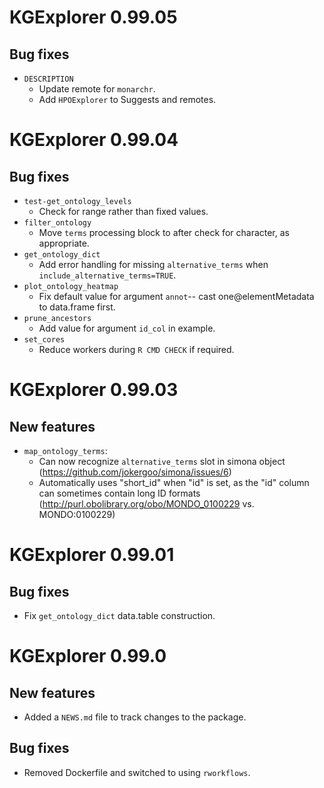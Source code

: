 # KGExplorer 0.99.05

## Bug fixes
* `DESCRIPTION`
  - Update remote for `monarchr`.
  - Add `HPOExplorer` to Suggests and remotes.

# KGExplorer 0.99.04

## Bug fixes
* `test-get_ontology_levels`
  - Check for range rather than fixed values.
* `filter_ontology`
  - Move `terms` processing block to after check for character, as appropriate.
* `get_ontology_dict`
  - Add error handling for missing `alternative_terms` when
  `include_alternative_terms=TRUE`.
* `plot_ontology_heatmap`
  - Fix default value for argument `annot`-- cast one@elementMetadata to
  data.frame first.
* `prune_ancestors`
  - Add value for argument `id_col` in example.
* `set_cores`
  - Reduce workers during `R CMD CHECK` if required.

# KGExplorer 0.99.03

## New features

* `map_ontology_terms`: 
  - Can now recognize `alternative_terms` slot in simona object (https://github.com/jokergoo/simona/issues/6)
  - Automatically uses "short_id" when "id" is set, as the "id" column can sometimes contain long ID formats (http://purl.obolibrary.org/obo/MONDO_0100229 vs. MONDO:0100229)

# KGExplorer 0.99.01

## Bug fixes

- Fix `get_ontology_dict` data.table construction.

# KGExplorer 0.99.0

## New features
 
* Added a `NEWS.md` file to track changes to the package.

## Bug fixes

* Removed Dockerfile and switched to using `rworkflows`.
